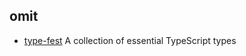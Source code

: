 ## omit

- [type-fest](https://github.com/sindresorhus/type-fest) A collection of essential TypeScript types